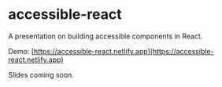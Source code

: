 # accessible-react

A presentation on building accessible components in React.

Demo: [https://accessible-react.netlify.app](https://accessible-react.netlify.app)

Slides coming soon.

